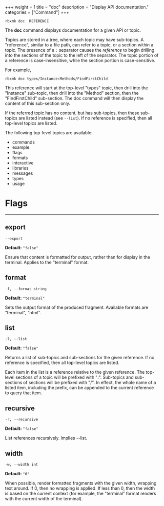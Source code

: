 +++
weight = 1
title = "doc"
description = "Display API documentation."
categories = ["Command"]
+++

`rbxmk doc 	REFERENCE
`

The **doc** command displays documentation for a given API or topic.

Topics are stored in a tree, where each topic may have sub-topics. A
"reference", similar to a file path, can refer to a topic, or a section within a
topic. The presence of a `:` separator causes the *reference* to
begin drilling into the sections of the topic to the left of the separator. The
topic portion of a reference is case-insensitive, while the section portion is
case-sensitive.

For example,

```
rbxmk doc types/Instance:Methods/FindFirstChild
```

This reference will start at the top-level "types" topic, then drill into the
"Instance" sub-topic, then drill into the "Method" section, then the
"FindFirstChild" sub-section. The doc command will then display the content of
this sub-section only.

If the referred topic has no content, but has sub-topics, then these
sub-topics are listed instead (see `--list`). If no reference is
specified, then all top-level topics are listed.

The following top-level topics are available:

- commands
- example
- flags
- formats
- interactive
- libraries
- messages
- types
- usage

# Flags

----

## export

`--export`

**Default:** `"false"`

Ensure that content is formatted for output, rather than for display in the
terminal. Applies to the "terminal" format.

## format

`-f, --format string`

**Default:** `"terminal"`

Sets the output format of the produced fragment. Available formats are
"terminal", "html".

## list

`-l, --list`

**Default:** `"false"`

Returns a list of sub-topics and sub-sections for the given reference. If no
reference is specified, then all top-level topics are listed.

Each item in the list is a reference relative to the given reference. The
top-level sections of a topic will be prefixed with ":". Sub-topics and
sub-sections of sections will be prefixed with "/". In effect, the whole name of
a listed item, including the prefix, can be appended to the current reference to
query that item.

## recursive

`-r, --recursive`

**Default:** `"false"`

List references recursively. Implies --list.

## width

`-w, --width int`

**Default:** `"0"`

When possible, render formatted fragments with the given width, wrapping text
around. If 0, then no wrapping is applied. If less than 0, then the width is
based on the current context (for example, the "terminal" format renders with
the current width of the terminal).